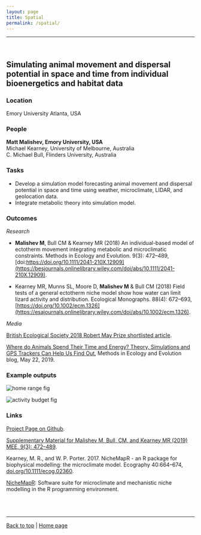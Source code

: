 ```yaml
---
layout: page
title: Spatial
permalink: /spatial/
---
```

<a id="top"></a>

******  
<br>  

## Simulating animal movement and dispersal potential in space and time from individual bioenergetics and habitat data          

### Location

Emory University Atlanta, USA

### People

**Matt Malishev, Emory University, USA**  
Michael Kearney, University of Melbourne, Australia  
C. Michael Bull, Flinders University, Australia    
  
### Tasks

* Develop a simulation model forecasting animal movement and dispersal potential in space and time using weather, microclimate, LIDAR, and geolocation data.   
* Integrate metabolic theory into simulation model.  

### Outcomes

_Research_  

* **Malishev M**, Bull CM & Kearney MR (2018) An individual-based model of ectotherm movement integrating metabolic and microclimatic constraints. Methods in Ecology and Evolution. 9(3): 472–489, [doi:https://doi.org/10.1111/2041-210X.12909](https://besjournals.onlinelibrary.wiley.com/doi/abs/10.1111/2041-210X.12909).        

* Kearney MR, Munns SL, Moore D, **Malishev M** & Bull CM (2018) Field tests of a general ectotherm niche model show how water can limit lizard activity and distribution. Ecological Monographs. 88(4): 672–693, [https://doi.org/10.1002/ecm.1326](https://esajournals.onlinelibrary.wiley.com/doi/abs/10.1002/ecm.1326).       

_Media_  

[British Ecological Society 2018 Robert May Prize shortlisted article](https://besjournals.onlinelibrary.wiley.com/doi/toc/10.1111/(ISSN)2041-210x.ECRAward2018).    

[Where do Animals Spend Their Time and Energy? Theory, Simulations and GPS Trackers Can Help Us Find Out](https://methodsblog.com/2019/05/22/movement-metabolism-microclimate/), Methods in Ecology and Evolution blog, May 22, 2019.  


### Example outputs

![home range fig]()

![activity budget fig]()  

### Links  

[Project Page on Github](https://github.com/darwinanddavis/Sleepy_IBM).    

[Supplementary Material for Malishev M, Bull, CM, and Kearney MR (2019) MEE, 9(3): 472–489](https://github.com/darwinanddavis/MalishevBullKearney).    

Kearney, M. R., and W. P. Porter. 2017. NicheMapR - an R package for biophysical modelling: the microclimate model. Ecography 40:664–674, [doi.org/10.1111/ecog.02360](https://onlinelibrary.wiley.com/doi/full/10.1111/ecog.02360).         

[NicheMapR](https://mrke.github.io/): Software suite for microclimate and mechanistic niche modelling in the R programming environment.    
<br>  
<br>

------------------------------------------------------------------------

[Back to top](#top) | [Home page](index)
